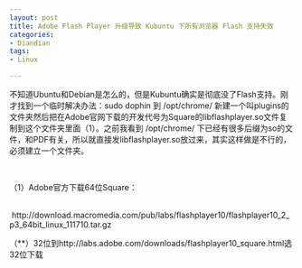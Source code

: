 ```yaml
---
layout: post
title: Adobe Flash Player 升级导致 Kubuntu 下所有浏览器 Flash 支持失效
categories:
- Diandian
tags:
- Linux

---
```

<p>不知道Ubuntu和Debian是怎么的，但是Kubuntu确实是彻底没了Flash支持。刚才找到一个临时解决办法：sudo dophin 到 /opt/chrome/ 新建一个叫plugins的文件夹然后把在Adobe官网下载的开发代号为Square的libflashplayer.so文件复制到这个文件夹里面（1）。之前我看到&nbsp;/opt/chrome/ 下已经有很多后缀为so的文件，和PDF有关，所以就直接发libflashplayer.so放过来，其实这样做是不行的，必须建立一个文件夹。</p>
<p>&nbsp;</p>
<p>（1）Adobe官方下载64位Square：</p>
<p>&nbsp;&nbsp; &nbsp; &nbsp; &nbsp; &nbsp;http://download.macromedia.com/pub/labs/flashplayer10/flashplayer10_2_p3_64bit_linux_111710.tar.gz</p>
<p>（**）32位到http://labs.adobe.com/downloads/flashplayer10_square.html选32位下载</p>
<p></p>